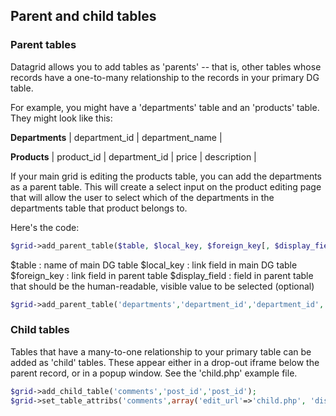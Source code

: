 ## Parent and child tables

### Parent tables

Datagrid allows you to add tables as 'parents' -- that is, other tables whose records have a one-to-many relationship to the records in your primary DG table.

For example, you might have a 'departments' table and an 'products' table. They might look like this:

**Departments**
| department_id | department_name |

**Products**
| product_id | department_id | price | description |

If your main grid is editing the products table, you can add the departments as a parent table. This will create a select input on the product editing page that will allow the user to select which of the departments in the departments table that product belongs to.

Here's the code:

```php
$grid->add_parent_table($table, $local_key, $foreign_key[, $display_field]);
```
$table : name of main DG table
$local_key : link field in main DG table
$foreign_key : link field in parent table
$display_field : field in parent table that should be the human-readable, visible value to be selected (optional)


```php
$grid->add_parent_table('departments','department_id','department_id','department_name');
```


### Child tables

Tables that have a many-to-one relationship to your primary table can be added as 'child' tables. These appear either in a drop-out iframe below the parent record, or in a popup window. See the 'child.php' example file.

```php
$grid->add_child_table('comments','post_id','post_id');
$grid->set_table_attribs('comments',array('edit_url'=>'child.php', 'display_type'=>'iframe'));
```
